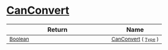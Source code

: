 # [CanConvert](./NetCoreFeatureDescriptorTConverter-100664078.md)


| Return | Name | 
| --- | --- | 
| <sub>[Boolean](https://docs.microsoft.com/en-us/dotnet/api/System.Boolean)</sub><img width=200/>| <sub>[CanConvert](./NetCoreFeatureDescriptorTConverter-100664078.md) ( [`Type`](https://docs.microsoft.com/en-us/dotnet/api/System.Type) )</sub>| <br>


